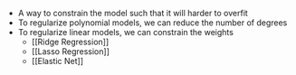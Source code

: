 - A way to constrain the model such that it will harder to overfit
- To regularize polynomial models, we can reduce the number of degrees
- To regularize linear models, we can constrain the weights
    - [[Ridge Regression]]
    - [[Lasso Regression]]
    - [[Elastic Net]]